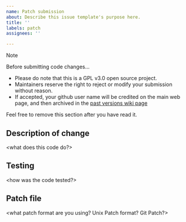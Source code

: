 ```yaml
---
name: Patch submission
about: Describe this issue template's purpose here.
title: ''
labels: patch
assignees: ''

---
```


> [!NOTE]
> Before submitting code changes... 
> * Please do note that this is a GPL v3.0 open source project.
> * Maintainers reserve the right to reject or modify your submission without reason.
> * If accepted, your github user name will be credited on the main web page, and then archived in the [past versions wiki page](https://github.com/spice2x/spice2x.github.io/wiki/Past-versions-and-change-log)
> 
> Feel free to remove this section after you have read it.

## Description of change
<what does this code do?>

## Testing
<how was the code tested?>

## Patch file
<what patch format are you using? Unix Patch format? Git Patch?>
